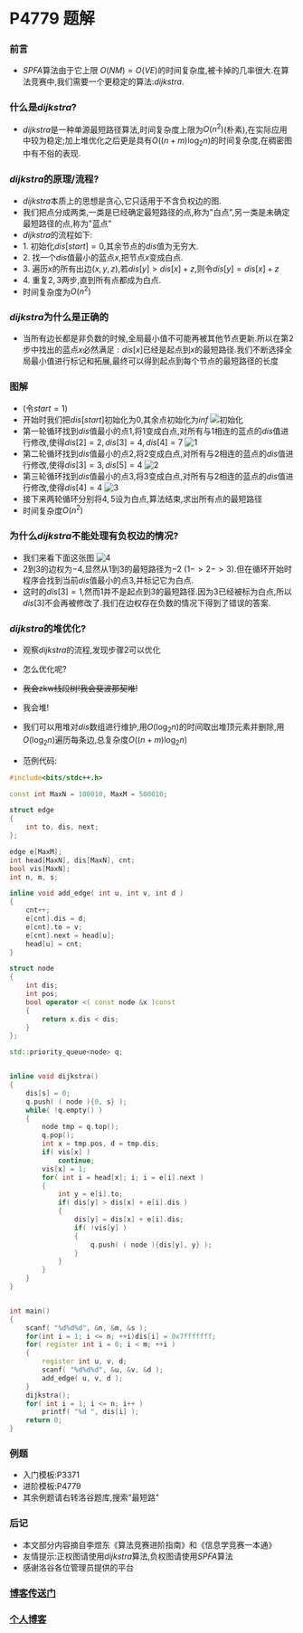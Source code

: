 # P4779 题解

### 前言

*   $SPFA$算法由于它上限 $O(NM) = O(VE)$的时间复杂度,被卡掉的几率很大.在算法竞赛中,我们需要一个更稳定的算法:$dijkstra$.

### 什么是$dijkstra$?

*   $dijkstra$是一种单源最短路径算法,时间复杂度上限为$O(n^2)$(朴素),在实际应用中较为稳定$;$加上堆优化之后更是具有$O((n+m)\log_{2}n)$的时间复杂度,在稠密图中有不俗的表现.

### $dijkstra$的原理/流程?

*   $dijkstra$本质上的思想是贪心,它只适用于不含负权边的图.
*   我们把点分成两类,一类是已经确定最短路径的点,称为"白点",另一类是未确定最短路径的点,称为"蓝点"
*   $dijkstra$的流程如下$:$
*   $1.$ 初始化$dis[start] = 0,$其余节点的$dis$值为无穷大.
*   $2.$ 找一个$dis$值最小的蓝点$x,$把节点$x$变成白点.
*   $3.$ 遍历$x$的所有出边$(x,y,z),$若$dis[y] > dis[x] + z,$则令$dis[y] = dis[x] + z$
*   $4.$ 重复$2,3$两步,直到所有点都成为白点$.$
*   时间复杂度为$O(n^2)$

### $dijkstra$为什么是正确的

*   当所有边长都是非负数的时候,全局最小值不可能再被其他节点更新.所以在第$2$步中找出的蓝点$x$必然满足$:dis[x]$已经是起点到$x$的最短路径$.$我们不断选择全局最小值进行标记和拓展,最终可以得到起点到每个节点的最短路径的长度

### 图解

*   (令$start = 1$)
*   开始时我们把$dis[start]$初始化为$0$,其余点初始化为$inf$
![初始化](https://i.loli.net/2018/07/25/5b583277e47e9.png)
*   第一轮循环找到$dis$值最小的点$1$,将$1$变成白点,对所有与$1$相连的蓝点的$dis$值进行修改,使得$dis[2]=2,dis[3]=4,dis[4]=7$
![1](https://i.loli.net/2018/07/25/5b58347b9a37b.png)
*   第二轮循环找到$dis$值最小的点$2$,将$2$变成白点,对所有与$2$相连的蓝点的$dis$值进行修改,使得$dis[3]=3,dis[5]=4$
![2](https://i.loli.net/2018/07/25/5b586fa8de335.png)
*   第三轮循环找到$dis$值最小的点$3$,将$3$变成白点,对所有与$2$相连的蓝点的$dis$值进行修改,使得$dis[4]=4$
![3](https://i.loli.net/2018/07/25/5b58703e8d0d6.png)
*   接下来两轮循环分别将$4,5$设为白点,算法结束,求出所有点的最短路径
*   时间复杂度$O(n^2)$

### 为什么$dijkstra$不能处理有负权边的情况?
*    我们来看下面这张图
![4](https://i.loli.net/2018/07/25/5b58724845b8d.png)
*   $2$到$3$的边权为$-4$,显然从$1$到$3$的最短路径为$-2$ $(1->2->3).$但在循环开始时程序会找到当前$dis$值最小的点$3$,并标记它为白点.
*   这时的$dis[3]=1,$然而$1$并不是起点到$3$的最短路径.因为$3$已经被标为白点,所以$dis[3]$不会再被修改了.我们在边权存在负数的情况下得到了错误的答案.

### $dijkstra$的堆优化?

*   观察$dijkstra$的流程,发现步骤$2$可以优化
*   怎么优化呢?
*   ~~我会zkw线段树!我会斐波那契堆!~~
*   我会堆!
*   我们可以用堆对$dis$数组进行维护,用$O(\log_{2}n)$的时间取出堆顶元素并删除,用$O(\log_{2}n)$遍历每条边,总复杂度$O((n+m)\log_{2}n)$

*  范例代码:

``` cpp
#include<bits/stdc++.h>

const int MaxN = 100010, MaxM = 500010;

struct edge
{
    int to, dis, next;
};

edge e[MaxM];
int head[MaxN], dis[MaxN], cnt;
bool vis[MaxN];
int n, m, s;

inline void add_edge( int u, int v, int d )
{
    cnt++;
    e[cnt].dis = d;
    e[cnt].to = v;
    e[cnt].next = head[u];
    head[u] = cnt;
}

struct node
{
    int dis;
    int pos;
    bool operator <( const node &x )const
    {
        return x.dis < dis;
    }
};

std::priority_queue<node> q;


inline void dijkstra()
{
    dis[s] = 0;
    q.push( ( node ){0, s} );
    while( !q.empty() )
    {
        node tmp = q.top();
        q.pop();
        int x = tmp.pos, d = tmp.dis;
        if( vis[x] )
            continue;
        vis[x] = 1;
        for( int i = head[x]; i; i = e[i].next )
        {
            int y = e[i].to;
            if( dis[y] > dis[x] + e[i].dis )
            {
                dis[y] = dis[x] + e[i].dis;
                if( !vis[y] )
                {
                    q.push( ( node ){dis[y], y} );
                }
            }
        }
    }
}


int main()
{
    scanf( "%d%d%d", &n, &m, &s );
    for(int i = 1; i <= n; ++i)dis[i] = 0x7fffffff;
    for( register int i = 0; i < m; ++i )
    {
        register int u, v, d;
        scanf( "%d%d%d", &u, &v, &d );
        add_edge( u, v, d );
    }
    dijkstra();
    for( int i = 1; i <= n; i++ )
        printf( "%d ", dis[i] );
    return 0;
}

```
### 例题
*   入门模板:P3371
*   进阶模板:P4779
*   其余例题请右转洛谷题库,搜索"最短路"

### 后记
*   本文部分内容摘自李煜东《算法竞赛进阶指南》和《信息学竞赛一本通》
*   友情提示:正权图请使用$dijkstra$算法,负权图请使用$SPFA$算法
*   感谢洛谷各位管理员提供的平台
### [博客传送门](https://www.cnblogs.com/little-sun0331/p/9484730.html)
### [个人博客](https://www.cnblogs.com/little-sun0331/)
